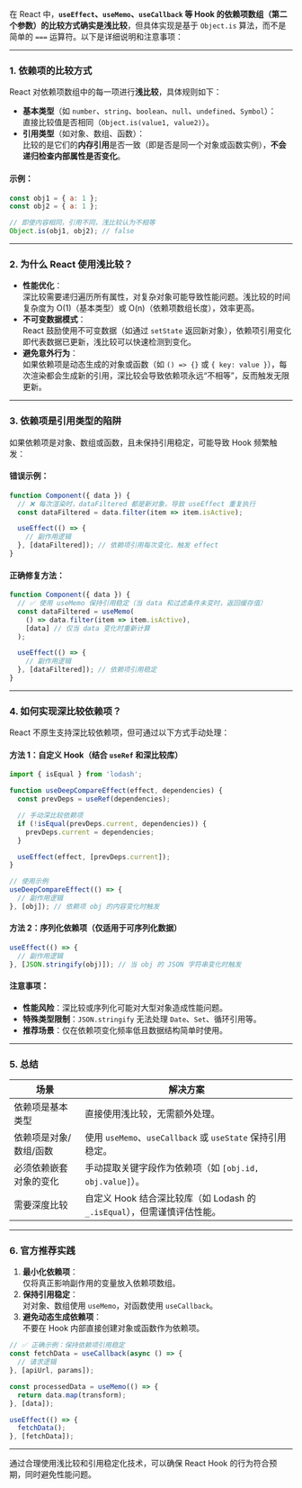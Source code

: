在 React 中，**`useEffect`、`useMemo`、`useCallback` 等 Hook 的依赖项数组（第二个参数）的比较方式确实是浅比较**，但具体实现是基于 `Object.is` 算法，而不是简单的 `===` 运算符。以下是详细说明和注意事项：

---

### **1. 依赖项的比较方式**
React 对依赖项数组中的每一项进行**浅比较**，具体规则如下：
- **基本类型**（如 `number`、`string`、`boolean`、`null`、`undefined`、`Symbol`）：  
  直接比较值是否相同（`Object.is(value1, value2)`）。
- **引用类型**（如对象、数组、函数）：  
  比较的是它们的**内存引用**是否一致（即是否是同一个对象或函数实例），**不会递归检查内部属性是否变化**。

#### 示例：
```javascript
const obj1 = { a: 1 };
const obj2 = { a: 1 };

// 即使内容相同，引用不同，浅比较认为不相等
Object.is(obj1, obj2); // false
```

---

### **2. 为什么 React 使用浅比较？**
- **性能优化**：  
  深比较需要递归遍历所有属性，对复杂对象可能导致性能问题。浅比较的时间复杂度为 O(1)（基本类型）或 O(n)（依赖项数组长度），效率更高。
- **不可变数据模式**：  
  React 鼓励使用不可变数据（如通过 `setState` 返回新对象），依赖项引用变化即代表数据已更新，浅比较可以快速检测到变化。
- **避免意外行为**：  
  如果依赖项是动态生成的对象或函数（如 `() => {}` 或 `{ key: value }`），每次渲染都会生成新的引用，深比较会导致依赖项永远“不相等”，反而触发无限更新。

---

### **3. 依赖项是引用类型的陷阱**
如果依赖项是对象、数组或函数，且未保持引用稳定，可能导致 Hook 频繁触发：

#### 错误示例：
```javascript
function Component({ data }) {
  // ❌ 每次渲染时，dataFiltered 都是新对象，导致 useEffect 重复执行
  const dataFiltered = data.filter(item => item.isActive);

  useEffect(() => {
    // 副作用逻辑
  }, [dataFiltered]); // 依赖项引用每次变化，触发 effect
}
```

#### 正确修复方法：
```javascript
function Component({ data }) {
  // ✅ 使用 useMemo 保持引用稳定（当 data 和过滤条件未变时，返回缓存值）
  const dataFiltered = useMemo(
    () => data.filter(item => item.isActive),
    [data] // 仅当 data 变化时重新计算
  );

  useEffect(() => {
    // 副作用逻辑
  }, [dataFiltered]); // 依赖项引用稳定
}
```

---

### **4. 如何实现深比较依赖项？**
React 不原生支持深比较依赖项，但可通过以下方式手动处理：

#### 方法 1：自定义 Hook（结合 `useRef` 和深比较库）
```javascript
import { isEqual } from 'lodash';

function useDeepCompareEffect(effect, dependencies) {
  const prevDeps = useRef(dependencies);

  // 手动深比较依赖项
  if (!isEqual(prevDeps.current, dependencies)) {
    prevDeps.current = dependencies;
  }

  useEffect(effect, [prevDeps.current]);
}

// 使用示例
useDeepCompareEffect(() => {
  // 副作用逻辑
}, [obj]); // 依赖项 obj 的内容变化时触发
```

#### 方法 2：序列化依赖项（仅适用于可序列化数据）
```javascript
useEffect(() => {
  // 副作用逻辑
}, [JSON.stringify(obj)]); // 当 obj 的 JSON 字符串变化时触发
```

#### 注意事项：
- **性能风险**：深比较或序列化可能对大型对象造成性能问题。
- **特殊类型限制**：`JSON.stringify` 无法处理 `Date`、`Set`、循环引用等。
- **推荐场景**：仅在依赖项变化频率低且数据结构简单时使用。

---

### **5. 总结**
| **场景**                     | **解决方案**                                                                 |
|------------------------------|-----------------------------------------------------------------------------|
| 依赖项是基本类型             | 直接使用浅比较，无需额外处理。                                              |
| 依赖项是对象/数组/函数       | 使用 `useMemo`、`useCallback` 或 `useState` 保持引用稳定。                  |
| 必须依赖嵌套对象的变化       | 手动提取关键字段作为依赖项（如 `[obj.id, obj.value]`）。                    |
| 需要深度比较                 | 自定义 Hook 结合深比较库（如 Lodash 的 `_.isEqual`），但需谨慎评估性能。    |

---

### **6. 官方推荐实践**
1. **最小化依赖项**：  
   仅将真正影响副作用的变量放入依赖项数组。
2. **保持引用稳定**：  
   对对象、数组使用 `useMemo`，对函数使用 `useCallback`。
3. **避免动态生成依赖项**：  
   不要在 Hook 内部直接创建对象或函数作为依赖项。

```javascript
// ✅ 正确示例：保持依赖项引用稳定
const fetchData = useCallback(async () => {
  // 请求逻辑
}, [apiUrl, params]);

const processedData = useMemo(() => {
  return data.map(transform);
}, [data]);

useEffect(() => {
  fetchData();
}, [fetchData]);
```

---

通过合理使用浅比较和引用稳定化技术，可以确保 React Hook 的行为符合预期，同时避免性能问题。
